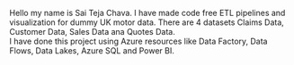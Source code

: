 Hello my name is Sai Teja Chava. I have made code free ETL pipelines and visualization for dummy UK motor data. There are 4 datasets Claims Data, Customer Data, Sales Data ana Quotes Data.  
I have done this project using Azure resources like Data Factory, Data Flows, Data Lakes, Azure SQL and Power BI.
